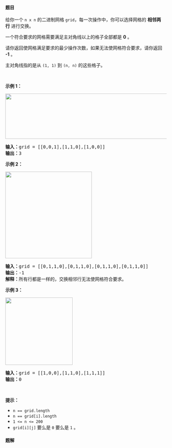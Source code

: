 #### 题目
<p>给你一个&nbsp;<code>n&nbsp;x n</code>&nbsp;的二进制网格&nbsp;<code>grid</code>，每一次操作中，你可以选择网格的&nbsp;<strong>相邻两行</strong>&nbsp;进行交换。</p>

<p>一个符合要求的网格需要满足主对角线以上的格子全部都是 <strong>0</strong>&nbsp;。</p>

<p>请你返回使网格满足要求的最少操作次数，如果无法使网格符合要求，请你返回 <strong>-1</strong>&nbsp;。</p>

<p>主对角线指的是从&nbsp;<code>(1, 1)</code>&nbsp;到&nbsp;<code>(n, n)</code>&nbsp;的这些格子。</p>

<p>&nbsp;</p>

<p><strong>示例 1：</strong></p>

<p><img alt="" src="https://assets.leetcode-cn.com/aliyun-lc-upload/uploads/2020/08/02/fw.jpg" style="height: 141px; width: 750px;"></p>

<pre><strong>输入：</strong>grid = [[0,0,1],[1,1,0],[1,0,0]]
<strong>输出：</strong>3
</pre>

<p><strong>示例 2：</strong></p>

<p><img alt="" src="https://assets.leetcode-cn.com/aliyun-lc-upload/uploads/2020/08/02/e2.jpg" style="height: 270px; width: 270px;"></p>

<pre><strong>输入：</strong>grid = [[0,1,1,0],[0,1,1,0],[0,1,1,0],[0,1,1,0]]
<strong>输出：</strong>-1
<strong>解释：</strong>所有行都是一样的，交换相邻行无法使网格符合要求。
</pre>

<p><strong>示例 3：</strong></p>

<p><img alt="" src="https://assets.leetcode-cn.com/aliyun-lc-upload/uploads/2020/08/02/e3.jpg" style="height: 210px; width: 210px;"></p>

<pre><strong>输入：</strong>grid = [[1,0,0],[1,1,0],[1,1,1]]
<strong>输出：</strong>0
</pre>

<p>&nbsp;</p>

<p><strong>提示：</strong></p>

<ul>
	<li><code>n == grid.length</code></li>
	<li><code>n == grid[i].length</code></li>
	<li><code>1 &lt;= n&nbsp;&lt;= 200</code></li>
	<li><code>grid[i][j]</code>&nbsp;要么是&nbsp;<code>0</code>&nbsp;要么是&nbsp;<code>1</code>&nbsp;。</li>
</ul>


 #### 题解